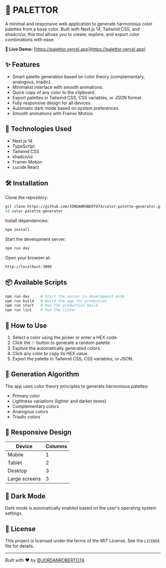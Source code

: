 # 🎨 PALETTOR

A minimal and responsive web application to generate harmonious color palettes from a base color. Built with Next.js 14, Tailwind CSS, and shadcn/ui, this tool allows you to create, explore, and export color combinations with ease.

🔗 **Live Demo:** [https://palettor.vercel.app](https://palettor.vercel.app)

## ✨ Features

* Smart palette generation based on color theory (complementary, analogous, triadic).
* Minimalist interface with smooth animations.
* Quick copy of any color to the clipboard.
* Export palettes in Tailwind CSS, CSS variables, or JSON format.
* Fully responsive design for all devices.
* Automatic dark mode based on system preferences.
* Smooth animations with Framer Motion.

## 🚀 Technologies Used

* Next.js 14
* TypeScript
* Tailwind CSS
* shadcn/ui
* Framer Motion
* Lucide React

## 🛠️ Installation

Clone the repository:

```bash
git clone https://github.com/JORDANROBERTO74/color-palette-generator.git
cd color-palette-generator
```

Install dependencies:

```bash
npm install
```

Start the development server:

```bash
npm run dev
```

Open your browser at:

```
http://localhost:3000
```

## 📦 Available Scripts

```bash
npm run dev     # Start the server in development mode
npm run build   # Build the app for production
npm run start   # Run the production build
npm run lint    # Run the linter
```

## 🎯 How to Use

1. Select a color using the picker or enter a HEX code.
2. Click the ✨ button to generate a random palette.
3. Explore the automatically generated colors.
4. Click any color to copy its HEX value.
5. Export the palette in Tailwind CSS, CSS variables, or JSON.

## 🧠 Generation Algorithm

The app uses color theory principles to generate harmonious palettes:

* Primary color
* Lightness variations (lighter and darker tones)
* Complementary colors
* Analogous colors
* Triadic colors

## 📱 Responsive Design

| Device           | Columns |
| ---------------- | ------- |
| Mobile           | 1       |
| Tablet           | 2       |
| Desktop          | 3       |
| Large screens    | 3       |

## 🌙 Dark Mode

Dark mode is automatically enabled based on the user's operating system settings.

## 📄 License

This project is licensed under the terms of the MIT License. See the `LICENSE` file for details.

---

Built with ❤️ by [@JORDANROBERTO74](https://github.com/jordanroberto74).